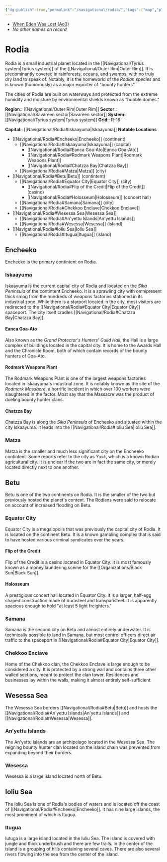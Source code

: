 ```yaml
---
{"dg-publish":true,"permalink":"/navigational/rodia/","tags":["map","planet","savareen","tyrius","outerrim"]}
---
```


- [When Eden Was Lost (Ao3)](https://archiveofourown.org/works/19334440/chapters/45992584)
- *No other names on record* 
# Rodia

Rodia is a small industrial planet located in the [[Navigational/Tyrius system\|Tyrius system]] of the [[Navigational/Outer Rim\|Outer Rim]]. It is predominantly covered in rainforests, oceans, and swamps, with no truly dry land to speak of. Notably, it is the homeworld of the *Rodian species* and is known (humorously) as a major exporter of "bounty hunters". 

The cities of Rodia are built on waterways and protected from the extreme humidity and moisture by environmental shields known as "bubble domes." 

**Region**::  [[Navigational/Outer Rim\|Outer Rim]]
**Sector**::  [[Navigational/Savareen sector\|Savareen sector]]
**System**::  [[Navigational/Tyrius system\|Tyrius system]]
**Grid**::  R-16

**Capital**::  [[Navigational/Rodia#Iskaayuma\|Iskaayuma]]
**Notable Locations**
- [[Navigational/Rodia#Encheeko\|Encheeko]] (continent)
	- [[Navigational/Rodia#Iskaayuma\|Iskaayuma]] (capital)
		- [[Navigational/Rodia#Eanca Goa-Ato\|Eanca Goa-Ato]]
		- [[Navigational/Rodia#Rodmark Weapons Plant\|Rodmark Weapons Plant]]
		- [[Navigational/Rodia#Chatzza Bay\|Chatzza Bay]]
	- [[Navigational/Rodia#Matza\|Matza]] (city)
- [[Navigational/Rodia#Betu\|Betu]] (contintent)
	- [[Navigational/Rodia#Equator City\|Equator City]] (city)
		- [[Navigational/Rodia#Flip of the Credit\|Flip of the Credit]] (casino)
		- [[Navigational/Rodia#Holosseum\|Holosseum]] (concert hall)
	- [[Navigational/Rodia#Samana\|Samana]] (city)
	- [[Navigational/Rodia#Chekkoo Enclave\|Chekkoo Enclave]]
- [[Navigational/Rodia#Wesessa Sea\|Wesessa Sea]]
	- [[Navigational/Rodia#An'yettu Islands\|An'yettu Islands]]
	- [[Navigational/Rodia#Wesessa\|Wesessa]] (island)
- [[Navigational/Rodia#Ioliu Sea\|Ioliu Sea]]
	- [[Navigational/Rodia#Itugua\|Itugua]] (island)

## Encheeko
Encheeko is the primary contintent on Rodia. 

### Iskaayuma
Iskaayuma is the current capital city of Rodia and located on the *Sika Peninsula* of the contintent Encheeko. It is a sprawling city with omnipresent thick smog from the hundreds of weapons factories stationed in its industrial zone. While there is a starport located in the city, most visitors are redirected to the [[Navigational/Rodia#Equator City\|Equator City]] spaceport. The city itself cradles [[Navigational/Rodia#Chatzza Bay\|Chatzza Bay]].

#### Eanca Goa-Ato
Also known as the *Grand Protector's Hunters' Guild Hall*, the Hall is a large complex of buildings located in the capital city. It is home to the Awards Hall and the Chronicle Room, both of which contain records of the bounty hunters of Goa-Ato. 

#### Rodmark Weapons Plant
The Rodmark Weapons Plant is one of the largest weapons factories located in Iskaayuma's industrial zone. It is notably known as the site of the *Rodmark Massacre*, a horrific incident in which over 100 workers were slaughtered in the factor. Most say that the Massacre was the product of dueling bounty hunter clans. 

#### Chatzza Bay
Chatzza Bay is along the *Sika Peninsula* of Encheeko and situated within the city Iskaayuma. It leads into the [[Navigational/Rodia#Ioliu Sea\|Ioliu Sea]].

### Matza
Matza is the smaller and much less significant city on the Encheeko contintent. Some reports refer to the city as *Yusk*, which is a known Rodian agricultural city. It is unclear if the two are in fact the same city, or merely located directly next to one another. 

## Betu
Betu is one of the two continents on Rodia. It is the smaller of the two but previously hosted the planet's content. The Rodians were said to relocate on account of increased flooding on Betu.

### Equator City
Equator City is a megalopolis that was previously the capital city of Rodia. It is located on the continent Betu. It is a known gambling complex that is said to have hosted various criminal syndicates over the years.

#### Flip of the Credit
Flip of the Credit is a casino located in Equator City. It is most famously known as a money laundering sceme for the [[Organizations/Black Sun\|Black Sun]].

#### Holosseum
A prestigious concert hall located in Equator City. It is a larger, half-egg shaped construction made of durasteel and transparisteel. It is apparently spacious enough to hold "at least 5 light freighters."

### Samana
Samana is the second city on Betu and almost entirely underwater. It is technically possible to land in Samana, but most control officers direct air traffic to the spaceport in [[Navigational/Rodia#Equator City\|Equator City]].

### Chekkoo Enclave
Home of the Chekkoo clan, the Chekkoo Enclave is large enough to be considered a city. It is protected by a strong wall and contains three other walled sections, meant to protect the clan tower. Residences and businesses lay within the walls, making it almost entirely self-sufficient. 

## Wesessa Sea
The Wesessa Sea borders [[Navigational/Rodia#Betu\|Betu]] and hosts the [[Navigational/Rodia#An'yettu Islands\|An'yettu Islands]] and [[Navigational/Rodia#Wesessa\|Wesessa]]. 

### An'yettu Islands
The An'yettu Islands are an archipelago located in the Wesessa Sea. The reigning bounty hunter clan located on the island chain was prevented from expanding beyond their borders.

### Wesessa
Wesessa is a large island located north of Betu. 

## Ioliu Sea
The Ioliu Sea is one of Rodia's bodies of waters and is located off the coast of [[Navigational/Rodia#Encheeko\|Encheeko]]. It has nine large islands, the most prominent of which is Itugua. 

### Itugua
Iutuga is a large island located in the Iuliu Sea. The island is covered with jungle and thick underbrush and there are few trails. In the center of the island is a grouping of hills containing several caves. There are also several rivers flowing into the sea from the center of the island.